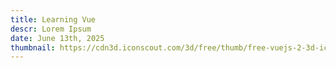 ```yaml
---
title: Learning Vue
descr: Lorem Ipsum
date: June 13th, 2025
thumbnail: https://cdn3d.iconscout.com/3d/free/thumb/free-vuejs-2-3d-icon-download-in-png-blend-fbx-gltf-file-formats--logo-developer-language-coding-brand-logos-pack-icons-4695731.png
---
```


